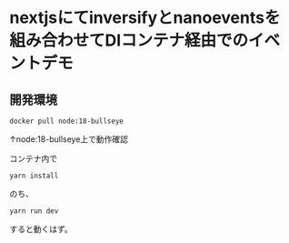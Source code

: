 # nextjsにてinversifyとnanoeventsを組み合わせてDIコンテナ経由でのイベントデモ
## 開発環境
```
docker pull node:18-bullseye
```
↑node:18-bullseye上で動作確認

コンテナ内で
```
yarn install
```
のち、
```
yarn run dev
```
すると動くはず。
